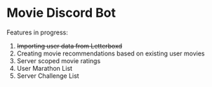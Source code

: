 # Movie Discord Bot

Features in progress:
1. ~~Importing user data from Letterboxd~~
2. Creating movie recommendations based on existing user movies
3. Server scoped movie ratings
4. User Marathon List
5. Server Challenge List
